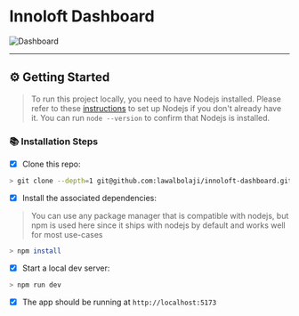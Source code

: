# Innoloft Dashboard

![Dashboard]("https://github.com/lawalbolaji/innoloft-dashboard/blob/main/docs/dashboard.jpg?raw=true")

<!-- some introduction here -->

---

## ⚙️ Getting Started

> To run this project locally, you need to have Nodejs installed. Please refer to these [instructions](https://nodejs.org/en/download/package-manager) to set up Nodejs if you don't already have it. You can run `node --version` to confirm that Nodejs is installed.

### 📚 Installation Steps

- [x] Clone this repo:

```sh
> git clone --depth=1 git@github.com:lawalbolaji/innoloft-dashboard.git
```

- [x] Install the associated dependencies:

> You can use any package manager that is compatible with nodejs, but npm is used here since it ships with nodejs by default and works well for most use-cases

```sh
> npm install
```

- [x] Start a local dev server:

```sh
> npm run dev
```

- [x] The app should be running at `http://localhost:5173`

<!-- add deployment instructions here, consider docker -->
